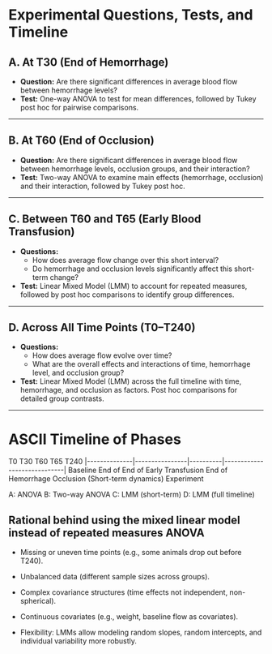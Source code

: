 # Experimental Questions, Tests, and Timeline

## A. At T30 (End of Hemorrhage)
- **Question:** Are there significant differences in average blood flow between hemorrhage levels?  
- **Test:** One-way ANOVA to test for mean differences, followed by Tukey post hoc for pairwise comparisons.

---

## B. At T60 (End of Occlusion)
- **Question:** Are there significant differences in average blood flow between hemorrhage levels, occlusion groups, and their interaction?  
- **Test:** Two-way ANOVA to examine main effects (hemorrhage, occlusion) and their interaction, followed by Tukey post hoc.

---

## C. Between T60 and T65 (Early Blood Transfusion)
- **Questions:**  
  - How does average flow change over this short interval?  
  - Do hemorrhage and occlusion levels significantly affect this short-term change?  
- **Test:** Linear Mixed Model (LMM) to account for repeated measures, followed by post hoc comparisons to identify group differences.

---

## D. Across All Time Points (T0–T240)
- **Questions:**  
  - How does average flow evolve over time?  
  - What are the overall effects and interactions of time, hemorrhage level, and occlusion group?  
- **Test:** Linear Mixed Model (LMM) across the full timeline with time, hemorrhage, and occlusion as factors. Post hoc comparisons for detailed group contrasts.

---

# ASCII Timeline of Phases

T0             T30              T60        T65                          T240
|--------------|----------------|----------|-----------------------------|
Baseline       End of           End of     Early Transfusion             End of
               Hemorrhage       Occlusion  (Short-term dynamics)         Experiment

   A: ANOVA     B: Two-way ANOVA   C: LMM (short-term)     D: LMM (full timeline)

## Rational behind using the mixed linear model instead of repeated measures ANOVA

- Missing or uneven time points (e.g., some animals drop out before T240).

- Unbalanced data (different sample sizes across groups).

- Complex covariance structures (time effects not independent, non-spherical).

- Continuous covariates (e.g., weight, baseline flow as covariates).

- Flexibility: LMMs allow modeling random slopes, random intercepts, and individual variability more robustly.